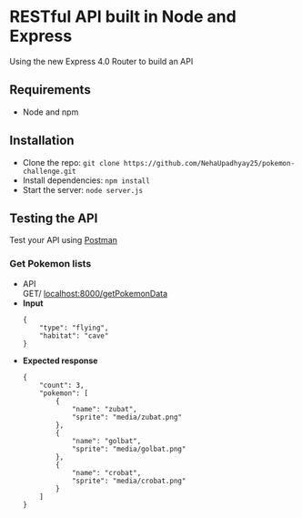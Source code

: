 # RESTful API built in Node and Express

Using the new Express 4.0 Router to build an API

## Requirements

- Node and npm

## Installation

- Clone the repo: `git clone https://github.com/NehaUpadhyay25/pokemon-challenge.git`
- Install dependencies: `npm install`
- Start the server: `node server.js`

## Testing the API
Test your API using [Postman](https://chrome.google.com/webstore/detail/postman/fhbjgbiflinjbdggehcddcbncdddomop?hl=en)

### Get Pokemon lists
- API <br> GET/ <localhost:8000/getPokemonData>
- **Input** <br>
    ```
    { 
        "type": "flying", 
        "habitat": "cave" 
    }

- **Expected response** <br>
   ```
   {
       "count": 3,
       "pokemon": [
           {
               "name": "zubat",
               "sprite": "media/zubat.png"
           },
           {
               "name": "golbat",
               "sprite": "media/golbat.png"
           },
           {
               "name": "crobat",
               "sprite": "media/crobat.png"
           }
       ]
   }